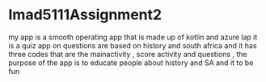 # Imad5111Assignment2
my app is a smooth operating app that is made up of kotlin and azure lap it is a quiz app on questions are based on history and south africa and it has three codes that are the mainactivity , score 
activity and questions ,
the purpose of the app is to educate people about history and SA and it to be fun 
